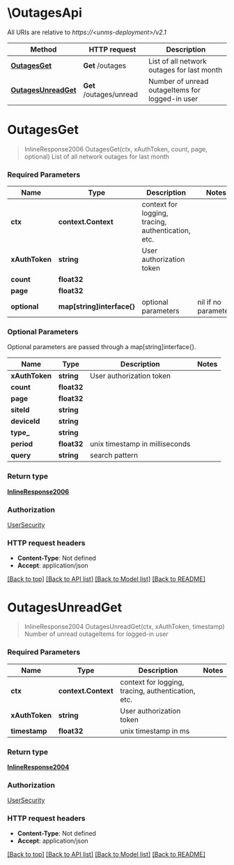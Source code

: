 # \OutagesApi

All URIs are relative to *https://&lt;unms-deployment&gt;/v2.1*

Method | HTTP request | Description
------------- | ------------- | -------------
[**OutagesGet**](OutagesApi.md#OutagesGet) | **Get** /outages | List of all network outages for last month
[**OutagesUnreadGet**](OutagesApi.md#OutagesUnreadGet) | **Get** /outages/unread | Number of unread outageItems for logged-in user


# **OutagesGet**
> InlineResponse2006 OutagesGet(ctx, xAuthToken, count, page, optional)
List of all network outages for last month

### Required Parameters

Name | Type | Description  | Notes
------------- | ------------- | ------------- | -------------
 **ctx** | **context.Context** | context for logging, tracing, authentication, etc.
  **xAuthToken** | **string**| User authorization token | 
  **count** | **float32**|  | 
  **page** | **float32**|  | 
 **optional** | **map[string]interface{}** | optional parameters | nil if no parameters

### Optional Parameters
Optional parameters are passed through a map[string]interface{}.

Name | Type | Description  | Notes
------------- | ------------- | ------------- | -------------
 **xAuthToken** | **string**| User authorization token | 
 **count** | **float32**|  | 
 **page** | **float32**|  | 
 **siteId** | **string**|  | 
 **deviceId** | **string**|  | 
 **type_** | **string**|  | 
 **period** | **float32**| unix timestamp in milliseconds | 
 **query** | **string**| search pattern | 

### Return type

[**InlineResponse2006**](inline_response_200_6.md)

### Authorization

[UserSecurity](../README.md#UserSecurity)

### HTTP request headers

 - **Content-Type**: Not defined
 - **Accept**: application/json

[[Back to top]](#) [[Back to API list]](../README.md#documentation-for-api-endpoints) [[Back to Model list]](../README.md#documentation-for-models) [[Back to README]](../README.md)

# **OutagesUnreadGet**
> InlineResponse2004 OutagesUnreadGet(ctx, xAuthToken, timestamp)
Number of unread outageItems for logged-in user

### Required Parameters

Name | Type | Description  | Notes
------------- | ------------- | ------------- | -------------
 **ctx** | **context.Context** | context for logging, tracing, authentication, etc.
  **xAuthToken** | **string**| User authorization token | 
  **timestamp** | **float32**| unix timestamp in ms | 

### Return type

[**InlineResponse2004**](inline_response_200_4.md)

### Authorization

[UserSecurity](../README.md#UserSecurity)

### HTTP request headers

 - **Content-Type**: Not defined
 - **Accept**: application/json

[[Back to top]](#) [[Back to API list]](../README.md#documentation-for-api-endpoints) [[Back to Model list]](../README.md#documentation-for-models) [[Back to README]](../README.md)


